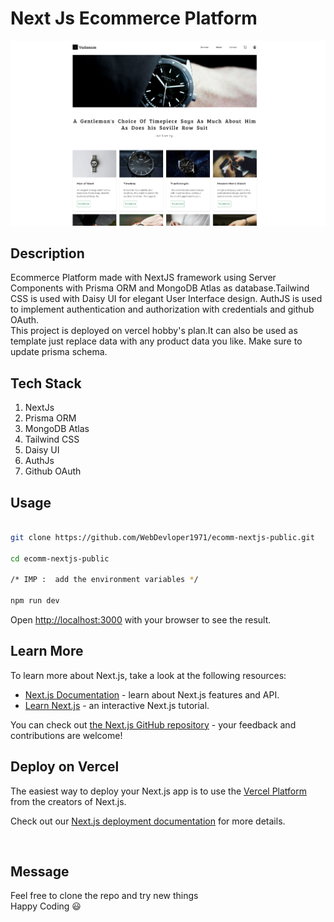# Next Js Ecommerce Platform

![snapshot](src/ecomm_img.png)

## Description

Ecommerce Platform made with NextJS framework using Server Components with Prisma ORM and MongoDB Atlas as database.Tailwind CSS is used with Daisy UI for elegant User Interface design.
AuthJS is used to implement authentication and authorization with credentials and github OAuth.
<br>
This project is deployed on vercel hobby's plan.It can also be used as template just replace data with any product data you like. Make sure to update prisma schema.

## Tech Stack

1. NextJs
2. Prisma ORM
3. MongoDB Atlas
4. Tailwind CSS
5. Daisy UI
6. AuthJs
7. Github OAuth

## Usage

```bash

git clone https://github.com/WebDevloper1971/ecomm-nextjs-public.git

cd ecomm-nextjs-public

/* IMP :  add the environment variables */

npm run dev

```

Open [http://localhost:3000](http://localhost:3000) with your browser to see the result.

## Learn More

To learn more about Next.js, take a look at the following resources:

- [Next.js Documentation](https://nextjs.org/docs) - learn about Next.js features and API.
- [Learn Next.js](https://nextjs.org/learn) - an interactive Next.js tutorial.

You can check out [the Next.js GitHub repository](https://github.com/vercel/next.js) - your feedback and contributions are welcome!

## Deploy on Vercel

The easiest way to deploy your Next.js app is to use the [Vercel Platform](https://vercel.com/new?utm_medium=default-template&filter=next.js&utm_source=create-next-app&utm_campaign=create-next-app-readme) from the creators of Next.js.

Check out our [Next.js deployment documentation](https://nextjs.org/docs/app/building-your-application/deploying) for more details.

<br>

## Message

Feel free to clone the repo and try new things
<br>
Happy Coding 😃
